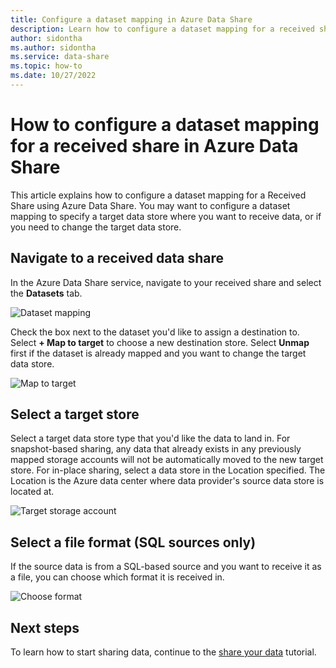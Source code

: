 ```yaml
---
title: Configure a dataset mapping in Azure Data Share
description: Learn how to configure a dataset mapping for a received share using Azure Data Share.
author: sidontha
ms.author: sidontha
ms.service: data-share
ms.topic: how-to
ms.date: 10/27/2022
---
```

# How to configure a dataset mapping for a received share in Azure Data Share

This article explains how to configure a dataset mapping for a Received Share using Azure Data Share. You may want to configure a dataset mapping to specify a target data store where you want to receive data, or if you need to change the target data store.

## Navigate to a received data share

In the Azure Data Share service, navigate to your received share and select the **Datasets** tab. 

![Dataset mapping](./media/dataset-mapping.png "Dataset mapping") 

Check the box next to the dataset you'd like to assign a destination to. Select **+ Map to target** to choose a new destination store. Select **Unmap** first if the dataset is already mapped and you want to change the target data store.

![Map to target](./media/dataset-map-target.png "Map to target") 

## Select a target store

Select a target data store type that you'd like the data to land in. For snapshot-based sharing, any data that already exists in any previously mapped storage accounts will not be automatically moved to the new target store. For in-place sharing, select a data store in the Location specified. The Location is the Azure data center where data provider's source data store is located at.

![Target storage account](./media/dataset-map-target-sql.png "Target storage") 

## Select a file format (SQL sources only)

If the source data is from a SQL-based source and you want to receive it as a file, you can choose which format it is received in. 

![Choose format](./media/sql-file-formats.png "SQL file formats")

## Next steps

To learn how to start sharing data, continue to the [share your data](share-your-data.md) tutorial.



